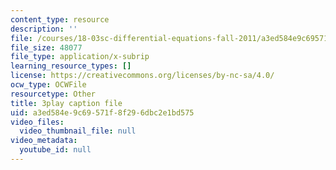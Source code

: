 ```yaml
---
content_type: resource
description: ''
file: /courses/18-03sc-differential-equations-fall-2011/a3ed584e9c69571f8f296dbc2e1bd575_z-meBrqcy_I.vtt
file_size: 48077
file_type: application/x-subrip
learning_resource_types: []
license: https://creativecommons.org/licenses/by-nc-sa/4.0/
ocw_type: OCWFile
resourcetype: Other
title: 3play caption file
uid: a3ed584e-9c69-571f-8f29-6dbc2e1bd575
video_files:
  video_thumbnail_file: null
video_metadata:
  youtube_id: null
---
```

